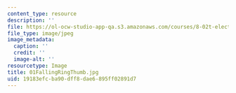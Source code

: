 ```yaml
---
content_type: resource
description: ''
file: https://ol-ocw-studio-app-qa.s3.amazonaws.com/courses/8-02t-electricity-and-magnetism-spring-2005/19183efcba90dff8dae6895ff02891d7_01FallingRingThumb.jpg
file_type: image/jpeg
image_metadata:
  caption: ''
  credit: ''
  image-alt: ''
resourcetype: Image
title: 01FallingRingThumb.jpg
uid: 19183efc-ba90-dff8-dae6-895ff02891d7
---
```

